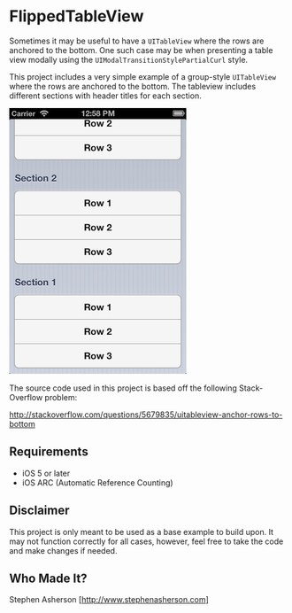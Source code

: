 FlippedTableView
================

Sometimes it may be useful to have a `UITableView` where the rows are anchored to the bottom. One such case may be when
presenting a table view modally using the `UIModalTransitionStylePartialCurl` style.

This project includes a very simple example of a group-style `UITableView` where the rows are anchored to the bottom.
The tableview includes different sections with header titles for each section.

![Flipped Tableview](https://github.com/StephenAsherson/FlippedTableView/raw/master/FlippedTableView.png)

The source code used in this project is based off the following Stack-Overflow problem:

http://stackoverflow.com/questions/5679835/uitableview-anchor-rows-to-bottom

Requirements
-----
- iOS 5 or later
- iOS ARC (Automatic Reference Counting)

Disclaimer
-----

This project is only meant to be used as a base example to build upon. It may not function correctly for all cases,
however, feel free to take the code and make changes if needed.

Who Made It?
-----

Stephen Asherson [http://www.stephenasherson.com]

